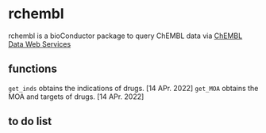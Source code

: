 # rchembl

rchembl is a bioConductor package to query ChEMBL data via [ChEMBL Data Web Services](https://chembl.gitbook.io/chembl-interface-documentation/web-services/chembl-data-web-services)


## functions
`get_inds` obtains the indications of drugs. [14 APr. 2022]
`get_MOA` obtains the MOA and targets of drugs. [14 APr. 2022]


## to do list



